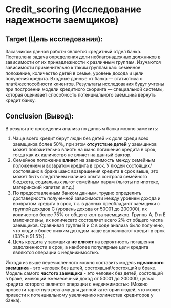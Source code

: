 # Credit_scoring (Исследование надежности заемщиков)

## Target (Цель исследования):  
Заказчиком данной работы является кредитный отдел банка. Поставлена задача определения доли неблагонадежных должников в зависимости от их принадлежности к различным группам. Изучаются зависимости применительно к таким группам как: семейное положение, количество детей в семье, уровень дохода и цели получения кредита. Входные данные от банка — статистика о платёжеспособности клиентов. Результаты исследования будут учтены при построении модели кредитного скоринга — специальной системы, которая оценивает способность потенциального заёмщика вернуть кредит банку.

## Сonclusion (Вывод):

В результате проведения анализа по данным банка можно заметить:
1. Чаще всего кредит берут люди без детей их доля среди всех заемщиков более 50%, при этом **отсутствие детей** у заемщиков может положительно влиять на шанс погашения кредита в срок, тогда как их каличество не влияет на данный фактор.
2. Семейное положение **влияет** на зависимость между семейным положением и возвратом кредита в срок. У людей состоящих/состоявших в браке шанс возвращения кредита в срок выше, это может быть следствием наличия опыта контроля семейного бюджета, социальных льгот семейным парам (льготы по ипотеке, материнский капитал и т.д.)
3. По предоставленным банком данным, трудно определить доставерность полученной зависимости между уровнем дохода и возвратом кредита в срок, т.к. в данных преобладают заемщики с группой доходов C (уровень дохода от 50001 до 200000), их количество более 75% от общего кол-ва заемщиков. Группы A, D и E малочислены, их количесвто состовляет всего 2% от общего числа заемщиков. Сравнивая группы B и C  в ходе анализа было получено, что люди с более низким доходом чаще выплачивают кредит в срок (93% и 91.5%).
4. Цель кредита у заемщика **не влияет** на вероятность погашения задолженности в срок, а наиболее популярные цели кредита являются операции с недвижимостью.

Исходя из выше перечисленного можно составить модель **идеального заемщика** - это человек без детей, состоявший/состоящий в браке.  
Модель самого **частого заемщика** - это человек без детей, состоящий в браке, имеющий ежемесечный доход от 50001 до 200000, целью кредита которого является операции с недвижимостью (Можно провести таргетную рекламу для данной категории людей, что может привести к потенциальному увеличению количества кредиторов у банка).
